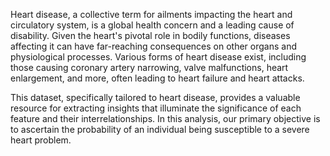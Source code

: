 Heart disease, a collective term for ailments impacting the heart and circulatory system, is a global health concern and a leading cause of disability. Given the heart's pivotal role in bodily functions, diseases affecting it can have far-reaching consequences on other organs and physiological processes. Various forms of heart disease exist, including those causing coronary artery narrowing, valve malfunctions, heart enlargement, and more, often leading to heart failure and heart attacks.

This dataset, specifically tailored to heart disease, provides a valuable resource for extracting insights that illuminate the significance of each feature and their interrelationships. In this analysis, our primary objective is to ascertain the probability of an individual being susceptible to a severe heart problem.
